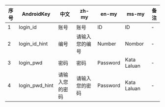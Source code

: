 | 序号 | AndroidKey| 中文 | zh\-my | en\-my | ms\-my | 备注|
|------|-----------|------|--------|--------|--------|-----|
| 1 | login\_id | 账号 | 账号 | ID | ID | \-|
| 2 | login\_id\_hint | 编号 | 请输入您的编号| Number| Nombor | \- |
| 3 | login\_pwd| 密码 | 密码 | Password | Kata Laluan| \-|
| 4 | login\_pwd\_hint| 请输入您的密码| 请输入您的密码| Password | Kata Laluan| - |
